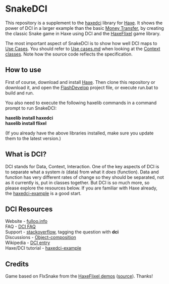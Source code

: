 # SnakeDCI

This repository is a supplement to the [haxedci](https://github.com/ciscoheat/haxedci) library for [Haxe](http://haxe.org). It shows the power of DCI in a larger example than the basic [Money Transfer](https://github.com/ciscoheat/haxedci-example), by creating the classic Snake game in Haxe using DCI and the [HaxeFlixel](http://haxeflixel.com/) game library.

The most important aspect of SnakeDCI is to show how well DCI maps to [Use Cases](http://en.wikipedia.org/wiki/Use_case). You should refer to [Use cases.md](https://github.com/ciscoheat/SnakeDCI/blob/master/Use%20cases.md) when looking at the [Context classes](https://github.com/ciscoheat/SnakeDCI/tree/master/src/contexts). Note how the source code reflects the specification.

## How to use
First of course, download and install [Haxe](http://haxe.org). Then clone this repository or download it, and open the [FlashDevelop](http://www.flashdevelop.org/) project file, or execute run.bat to build and run.

You also need to execute the following haxelib commands in a command prompt to run SnakeDCI:

**haxelib install haxedci** <br>
**haxelib install flixel**

(If you already have the above libraries installed, make sure you update them to the latest version.)

## What is DCI?
DCI stands for Data, Context, Interaction. One of the key aspects of DCI is to separate what a system *is* (data) from what it *does* (function). Data and function has very different rates of change so they should be separated, not as it currently is, put in classes together. But DCI is so much more, so please explore the resources below. If you are familiar with Haxe already, the [haxedci-example](https://github.com/ciscoheat/haxedci-example) is a good start.

## DCI Resources
Website - [fulloo.info](http://fulloo.info) <br>
FAQ - [DCI FAQ](http://fulloo.info/doku.php?id=faq) <br>
Support - [stackoverflow](http://stackoverflow.com/questions/tagged/dci), tagging the question with **dci** <br>
Discussions - [Object-composition](https://groups.google.com/forum/?fromgroups#!forum/object-composition) <br>
Wikipedia - [DCI entry](http://en.wikipedia.org/wiki/Data,_Context,_and_Interaction) <br>
Haxe/DCI tutorial - [haxedci-example](https://github.com/ciscoheat/haxedci-example)

## Credits
Game based on FlxSnake from the [HaxeFlixel demos](http://haxeflixel.com/demos/) ([source](https://github.com/HaxeFlixel/flixel-demos/tree/dev/Arcade%20Classics/FlxSnake)). Thanks!
